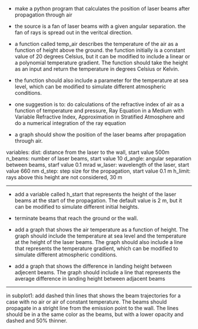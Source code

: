 


- make a python program that calculates the position of laser beams after propagation through air

- the source is a fan of laser beams with a given angular separation. the fan of rays is spread out in the veritcal direction. 

- a function called temp_air describes the temperature of the air as a function of height above the ground. the function initially is a constant value of 20 degrees Celsius, but it can be modified to include a linear or a polynomial temperature gradient. The function should take the height as an input and return the temperature in degrees Celsius or Kelvin.

- the function should also include a parameter for the temperature at sea level, which can be modified to simulate different atmospheric conditions.

- one suggestion is to: do calculations of the refractive index of air as a function of temperature and pressure,  Ray Equation in a Medium with Variable Refractive Index,  Approximation in Stratified Atmosphere and do a numerical integration of the ray equation 

- a graph should show the position of the laser beams after propagation through air. 


variables: 
dist: distance from the laser to the wall, start value 500m
n_beams: number of laser beams, start value 10
d_angle: angular separation between beams, starf value 0.1 mrad
w_laser: wavelength of the laser, start value 660 nm
d_step: step size for the propagation, start value 0.1 m
h_limit: rays above this height are not considered, 30 m 


-------


- add a variable called h_start that represents the height of the laser beams at the start of the propagation. The default value is 2 m, but it can be modified to simulate different initial heights.

- terminate beams that reach the ground or the wall.

- add a graph that shows the air temperature as a function of height. The graph should include the temperature at sea level and the temperature at the height of the laser beams. The graph should also include a line that represents the temperature gradient, which can be modified to simulate different atmospheric conditions.

- add a graph that shows the difference in landing height between adjecent beams. The graph should include a line that represents the average difference in landing height between adjacent beams

---

in subplot1: 
add dashed thin lines that shows the beam trajectories for a case with no air or air of constant temperature. The beams should propagate in a stright line from the emission point to the wall. The lines should be in a the same color as the beams, but with a lower opacity and dashed and 50% thinner. 


